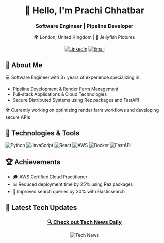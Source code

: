<div align="center">
  <h1>👋 Hello, I'm Prachi Chhatbar</h1>
  <h3>Software Engineer | Pipeline Developer</h3>
  
  🌍 London, United Kingdom | 💼 Jellyfish Pictures
  
  [![LinkedIn](https://img.shields.io/badge/LinkedIn-0077B5?style=for-the-badge&logo=linkedin&logoColor=white)](https://www.linkedin.com/in/prachi-chhatbar)
  [![Email](https://img.shields.io/badge/Email-D14836?style=for-the-badge&logo=gmail&logoColor=white)](mailto:prachi.chhatbar@gmail.com)
</div>

## 🚀 About Me

💻 Software Engineer with 3+ years of experience specializing in:
- Pipeline Development & Render Farm Management
- Full-stack Applications & Cloud Technologies
- Secure Distributed Systems using Rez packages and FastAPI

🛠️ Currently working on optimizing render farm workflows and developing secure APIs

## 🔧 Technologies & Tools

![Python](https://img.shields.io/badge/Python-3776AB?style=for-the-badge&logo=python&logoColor=white)
![JavaScript](https://img.shields.io/badge/JavaScript-F7DF1E?style=for-the-badge&logo=javascript&logoColor=black)
![React](https://img.shields.io/badge/React-20232A?style=for-the-badge&logo=react&logoColor=61DAFB)
![AWS](https://img.shields.io/badge/AWS-232F3E?style=for-the-badge&logo=amazon-aws&logoColor=white)
![Docker](https://img.shields.io/badge/Docker-2496ED?style=for-the-badge&logo=docker&logoColor=white)
![FastAPI](https://img.shields.io/badge/FastAPI-009688?style=for-the-badge&logo=fastapi&logoColor=white)

## 🏆 Achievements
- 🎓 AWS Certified Cloud Practitioner
- 📊 Reduced deployment time by 25% using Rez packages
- 🚀 Improved search queries by 30% with Elasticsearch

## 📱 Latest Tech Updates
<div align="center">
  <h3><a href="https://prachichhatbar.github.io/tech-news-daily/">🔍 Check out Tech News Daily</a></h3>
  
  ![Tech News](https://img.shields.io/badge/Tech_News-Daily_Updates-blue?style=for-the-badge&logo=rss&logoColor=white)

</div>
